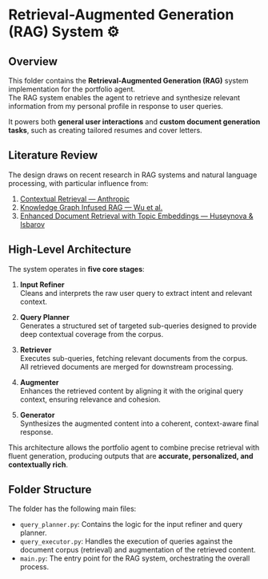 # Retrieval-Augmented Generation (RAG) System ⚙️

## Overview

This folder contains the **Retrieval-Augmented Generation (RAG)** system implementation for the portfolio agent.  
The RAG system enables the agent to retrieve and synthesize relevant information from my personal profile in response to user queries.

It powers both **general user interactions** and **custom document generation tasks**, such as creating tailored resumes and cover letters.

## Literature Review

The design draws on recent research in RAG systems and natural language processing, with particular influence from:

1. [Contextual Retrieval — Anthropic](https://www.anthropic.com/news/contextual-retrieval)  
2. [Knowledge Graph Infused RAG — Wu et al.](https://arxiv.org/abs/2506.09542)  
3. [Enhanced Document Retrieval with Topic Embeddings — Huseynova & Isbarov](https://arxiv.org/abs/2408.10435)  

## High-Level Architecture

The system operates in **five core stages**:

1. **Input Refiner**  
   Cleans and interprets the raw user query to extract intent and relevant context.  

2. **Query Planner**  
   Generates a structured set of targeted sub-queries designed to provide deep contextual coverage from the corpus.  

3. **Retriever**  
   Executes sub-queries, fetching relevant documents from the corpus.  
   All retrieved documents are merged for downstream processing.  

4. **Augmenter**  
   Enhances the retrieved content by aligning it with the original query context, ensuring relevance and cohesion.  

5. **Generator**  
   Synthesizes the augmented content into a coherent, context-aware final response.  

This architecture allows the portfolio agent to combine precise retrieval with fluent generation, producing outputs that are **accurate, personalized, and contextually rich**.

## Folder Structure

The folder has the following main files:

- `query_planner.py`: Contains the logic for the input refiner and query planner.
- `query_executor.py`: Handles the execution of queries against the document corpus (retrieval) and augmentation of the retrieved content.
- `main.py`: The entry point for the RAG system, orchestrating the overall process.